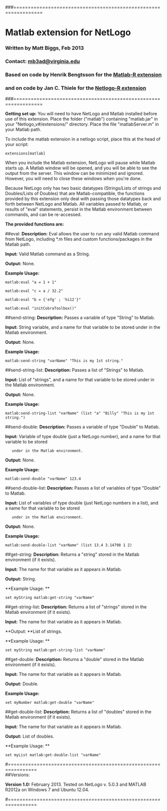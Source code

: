 ###================================================================
###
#  Matlab extension for NetLogo
###   Written by Matt Biggs, Feb 2013
###   Contact: mb3ad@virginia.edu
###
###	Based on code by Henrik Bengtsson for the [Matlab-R extension](http://rss.acs.unt.edu/Rdoc/library/R.matlab/html/R.matlab-package.html)
###   and on code by Jan C. Thiele for the [Netlogo-R extension](http://netlogo-r-ext.berlios.de/)
###================================================================

**Getting set up:**
You will need to have NetLogo and Matlab installed before use of this extension. 
Place the folder ("matlab") containing "matlab.jar" in your "Netlogo_v#/extensions/" directory.
Place the file "matlabServer.m" in your Matlab path.

To include the matlab extension in a netlogo script, place this at the head of your script:

	extensions[matlab]

When you include the Matlab extension, NetLogo will pause while Matlab starts up. A Matlab
window will be opened, and you will be able to see the output from the server. This window 
can be minimized and ignored. However, you will need to close these windows when you're done.

Because NetLogo only has two basic datatypes (Strings/Lists of strings and Doubles/Lists of Doubles) that are 
Matlab-compatible, the functions provided by this extension only deal with passing those 
datatypes back and forth between NetLogo and Matlab. All variables passed to Matlab, or results of "eval" 
statements, persist in the Matlab environment between commands, and can be re-accessed. 

**The provided functions are:**

##eval:
**Description:** Eval allows the user to run any valid Matlab command from NetLogo, including 
			 *.m files and custom functions/packages in the Matlab path. 
			 
**Input:** Valid Matlab command as a String.

**Output:** None.

**Example Usage:** 

	matlab:eval "a = 1 + 1"
	
	matlab:eval "c = a / 32.2"
	
	matlab:eval "b = {'efg' ; 'hi12'}"
	
	matlab:eval "initCobraToolbox()"
	
	
	
##send-string:
**Description:** Passes a variable of type "String" to Matlab.

**Input:** String variable, and a name for that variable to be stored under in the Matlab environment.

**Output:** None.

**Example Usage:** 

	matlab:send-string "varName" "This is my 1st string."
	
	
##send-string-list:
**Description:** Passes a list of "Strings" to Matlab.

**Input:** List of "strings", and a name for that variable to be stored under in the Matlab environment.

**Output:** None.

**Example Usage:** 

	matlab:send-string-list "varName" (list "a" "Billy" "This is my 1st string.")

	
##send-double:
**Description:** Passes a variable of type "Double" to Matlab.

**Input:** Variable of type double (just a NetLogo number), and a name for that variable to be stored 

	   under in the Matlab environment.
	   
**Output:** None.

**Example Usage:** 

	matlab:send-double "varName" 123.4
	
	
##send-double-list:
**Description:** Passes a list of variables of type "Double" to Matlab.

**Input:** List of variables of type double (just NetLogo numbers in a list), and a name for that variable to be stored 

	   under in the Matlab environment.
	   
**Output:** None.

**Example Usage:** 

	matlab:send-double-list "varName" (list 13.4 3.14798 1 2)
	
	
##get-string:
**Description:** Returns a "string" stored in the Matlab environment (if it exists).

**Input:** The name for that variable as it appears in Matlab.

**Output:** String.

**Example Usage: **

	set myString matlab:get-string "varName"
	
	
##get-string-list:
**Description:** Returns a list of "strings" stored in the Matlab environment (if it exists).

**Input:** The name for that variable as it appears in Matlab.

**Output: **List of strings.

**Example Usage: **

	set myString matlab:get-string-list "varName"
	
	
##get-double:
**Description:** Returns a "double" stored in the Matlab environment (if it exists).

**Input:** The name for that variable as it appears in Matlab.

**Output:** Double.

**Example Usage:** 

	set myNumber matlab:get-double "varName"
	
	
##get-double-list:
**Description:** Returns a list of "doubles" stored in the Matlab environment (if it exists).

**Input:** The name for that variable as it appears in Matlab.

**Output:** List of doubles.

**Example Usage: **

	set myList matlab:get-double-list "varName"
	
	
#================================================================	
##Versions:

**Version 1.0:** February 2013. Tested on NetLogo v. 5.0.3 and MATLAB R2012a on Windows 7 and Ubuntu 12.04.

#================================================================

